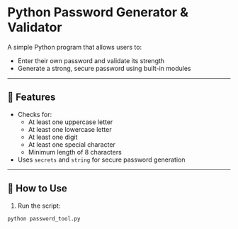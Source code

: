 # Python Password Generator & Validator

A simple Python program that allows users to:

- Enter their own password and validate its strength
- Generate a strong, secure password using built-in modules

---

## 🚀 Features

- Checks for:
  - At least one uppercase letter
  - At least one lowercase letter
  - At least one digit
  - At least one special character
  - Minimum length of 8 characters
- Uses `secrets` and `string` for secure password generation

---

## 🧪 How to Use

1. Run the script:

```bash
python password_tool.py
